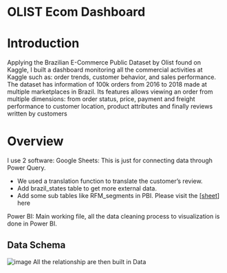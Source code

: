 # OLIST Ecom Dashboard
# Introduction
Applying the Brazilian E-Commerce Public Dataset by Olist found on Kaggle, I built a dashboard monitoring all the commercial activities at Kaggle such as: order trends, customer behavior, and sales performance. The dataset has information of 100k orders from 2016 to 2018 made at multiple marketplaces in Brazil. Its features allows viewing an order from multiple dimensions: from order status, price, payment and freight performance to customer location, product attributes and finally reviews written by customers
# Overview
I use 2 software:
Google Sheets: This is just for connecting data through Power Query.
* We used a translation function to translate the customer’s review.
* Add brazil_states table to get more external data.
* Add some sub tables like RFM_segments in PBI.
Please visit the [[sheet](https://docs.google.com/spreadsheets/d/1uwOaJoMisEK2uD89ya0E4h-EXW6V5mxI8ap5k1LNtdg/edit?usp=sharing)] here

Power BI: Main working file, all the data cleaning process to visualization is done in Power BI.
## Data Schema
![image](https://github.com/user-attachments/assets/7a9cd7b7-0ad1-443d-8cd0-be09957356a5)
All the relationship are then built in Data
## 
